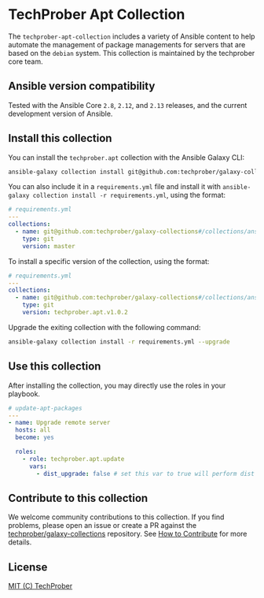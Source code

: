 # TechProber Apt Collection

The `techprober-apt-collection` includes a variety of Ansible content to help automate the management of package managements for servers that are based on the `debian` system. This collection is maintained by the techprober core team.

## Ansible version compatibility

Tested with the Ansible Core `2.8`, `2.12`, and `2.13` releases, and the current development version of Ansible.

## Install this collection

You can install the `techprober.apt` collection with the Ansible Galaxy CLI:

```bash
ansible-galaxy collection install git@github.com:techprober/galaxy-collections#/collections/ansible_collections/techprober/apt,master
```

You can also include it in a `requirements.yml` file and install it with `ansible-galaxy collection install -r requirements.yml`, using the format:

```yaml
# requirements.yml
---
collections:
  - name: git@github.com:techprober/galaxy-collections#/collections/ansible_collections/techprober/apt
    type: git
    version: master
```

To install a specific version of the collection, using the format:

```yaml
# requirements.yml
---
collections:
  - name: git@github.com:techprober/galaxy-collections#/collections/ansible_collections/techprober/apt
    type: git
    version: techprober.apt.v1.0.2
```

Upgrade the exiting collection with the following command:

```bash
ansible-galaxy collection install -r requirements.yml --upgrade
```

## Use this collection

After installing the collection, you may directly use the roles in your playbook.

```yaml
# update-apt-packages
---
- name: Upgrade remote server
  hosts: all
  become: yes

  roles:
    - role: techprober.apt.update
      vars:
        - dist_upgrade: false # set this var to true will perform dist upgrade
```

## Contribute to this collection

We welcome community contributions to this collection. If you find problems, please open an issue or create a PR against the [techprober/galaxy-collections](https://github.com/techprober/galaxy-collections) repository. See [How to Contribute](https://github.com/techprober/galaxy-collections/blob/master/docs/contribute.md) for more details.

## License

[MIT (C) TechProber](https://github.com/yqlbu/TechProber/galaxy-collections/blob/master/LICENSE)
